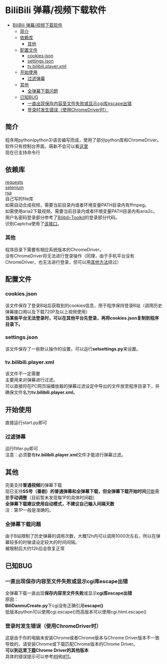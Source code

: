 # BiliBili 弹幕/视频下载软件
- [BiliBili 弹幕/视频下载软件](#bilibili-弹幕视频下载软件)
  * [简介](#简介)
  * [依赖库](#依赖库)
    + [其他](#其他)
  * [配置文件](#配置文件)
    + [cookies.json](#cookiesjson)
    + [settings.json](#settingsjson)
    + [tv.bilibili.player.xml](#tvbilibiliplayerxml)
  * [开始使用](#开始使用)
    + [过滤弹幕](#过滤弹幕)
  * [其他](#其他-1)
    + [全弹幕下载问题](#全弹幕下载问题)
  * [已知BUG](#已知bug)
    + [一直出现保存内容至文件失败或显示cgi库escape出错](#一直出现保存内容至文件失败或显示cgi库escape出错)
    + [登录时发生错误（使用ChromeDriver时）](#登录时发生错误使用chromedriver时)
## 简介
程序用python(python3)语言编写而成，使用了部分python库和ChromeDriver。   
软件只有控制台界面，萌新不会可以看[这里](easyuse.md)   
现在已支持命令行
## 依赖库
[requests](https://pypi.org/project/requests/)   
[selenium](https://pypi.org/project/selenium/)  
[rsa](https://pypi.org/project/rsa/)  
自己写的file库   
如需自动合成视频，需要当前目录内或者环境变量PATH目录内有ffmpeg。   
如需使用aria2下载视频，需要当前目录内或者环境变量PATH目录内有aria2c。  
用户名密码登录部分参考了[Bilibili-Toolkit](https://github.com/Hsury/Bilibili-Toolkit)的登录部分代码。  
识别Captcha使用了[该接口](https://bili.dev:2233/captcha)。
### 其他
程序目录下需要有相应系统版本的ChromeDriver。   
没有ChromeDriver将无法进行登录操作（同理，由于手机平台没有ChromeDriver，也无法进行登录，但可以用[其他方法](#a)绕过）
## 配置文件
### cookies.json
该文件保存了登录B站后获取到的cookies信息，用于程序保持登录B站（调用历史弹幕接口用以及下载720P及以上视频使用）   
<a name='a'></a>**当某些平台无法登录时，可以在其他平台先登录，再将cookies.json复制到程序目录下。**

### settings.json
该文件保存了一些默认操作的设置，可以运行**setsettings.py**来设置。

### tv.bilibili.player.xml
该文件不一定需要   
主要用来对弹幕进行过滤。   
可以直接将在PC网页端播放器的弹幕过滤设定中导出的文件放至程序目录下，并确保文件名为**tv.bilibili.player.xml**。

## 开始使用
直接运行start.py即可

### 过滤弹幕
运行filter.py即可   
注意：必须要有**tv.bilibili.player.xml**文件才能进行弹幕过滤。

## 其他
完美支持**普通视频**的弹幕下载   
现已支持**SS号（番剧）**的普通弹幕和全弹幕下载，但全弹幕下载**开始时间**[可能](#b)需要**手动调整**（目前暂未发现每1P的具体时间戳）   
**全弹幕下载建议使用自动模式，不建议自己输入间隔天数**   
<a name='b'></a>注：第1P一般是准确的。

### 全弹幕下载问题
由于B站限制了历史弹幕的调用次数，大概12h内可以调用1000次左右，所以在弹幕较多的时候请设定较大的时间间隔。   
被限制后大约12h后会恢复正常

## 已知BUG

### 一直出现保存内容至文件失败或显示cgi库escape出错
全弹幕下载一直出现**保存内容至文件失败**或显示**cgi库escape出错**   
原因：  
**BiliDanmuCreate.py**下cgi没有正确引用**escape()**   
低版本python可以使用cgi.escape()而高版本可以使用cgi.html.escape()

### 登录时发生错误（使用ChromeDriver时）
这是由于你的电脑未安装Chrome或者Chrome版本与Chrome Driver版本不一致导致的，请安装Chrome或下载匹配Chrome版本的Chrome Driver。  
**可以到这里[下载](https://chromedriver.chromium.org/downloads)Chrome Driver的其他版本**  
具体的错误提示可以参考[#9](https://github.com/lifegpc/bili/issues/9)和[#11](https://github.com/lifegpc/bili/issues/11)。
